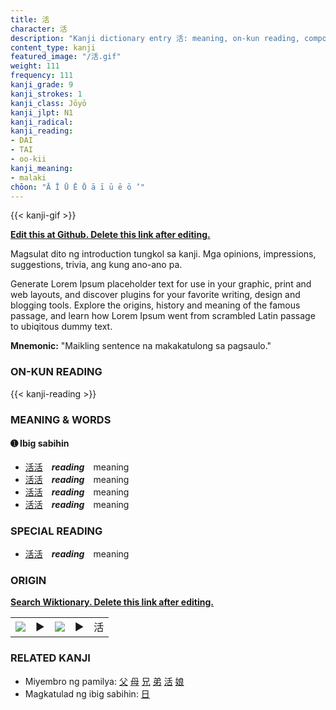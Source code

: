 ```yaml
---
title: 活
character: 活
description: "Kanji dictionary entry 活: meaning, on-kun reading, compounds, origin, related kanji"
content_type: kanji
featured_image: "/活.gif"
weight: 111
frequency: 111
kanji_grade: 9
kanji_strokes: 1
kanji_class: Jōyō
kanji_jlpt: N1
kanji_radical: 
kanji_reading: 
- DAI
- TAI
- oo-kii
kanji_meaning:
- malaki
chōon: "Ā Ī Ū Ē Ō ā ī ū ē ō ’"
---
```

[//]: # (Don't edit the line below. Kanji animated GIF code is automatically generated.)
{{< kanji-gif >}}

[//]: # (Edit below this line.)

**[Edit this at Github. Delete this link after editing.](https://github.com/tim0g/tim/tree/main/content/kanji/活/index.md)**

Magsulat dito ng introduction tungkol sa kanji. Mga opinions, impressions, suggestions, trivia, ang kung ano-ano pa.

Generate Lorem Ipsum placeholder text for use in your graphic, print and web layouts, and discover plugins for your favorite writing, design and blogging tools. Explore the origins, history and meaning of the famous passage, and learn how Lorem Ipsum went from scrambled Latin passage to ubiqitous dummy text.
 
**Mnemonic:** "Maikling sentence na makakatulong sa pagsaulo."

### ON-KUN READING

[//]: # (Don't edit the line below. ON-KUN READING code is automatically generated.)
{{< kanji-reading >}}

### MEANING & WORDS

#### ➊ **Ibig sabihin**
  - [活](../活)[活](../活)　***reading***　meaning
  - [活](../活)[活](../活)　***reading***　meaning
  - [活](../活)[活](../活)　***reading***　meaning
  - [活](../活)[活](../活)　***reading***　meaning

### SPECIAL READING
  - [活](../活)[活](../活)　***reading***　meaning

### ORIGIN

**[Search Wiktionary. Delete this link after editing.](https://wiktionary.org/wiki/活)**
<table class="kanji-table"><tr><td>
<img src="60px-活-bronze.svg.png">
</td><td>▶</td><td>
<img src="60px-活-oracle.svg.png">
</td><td>▶</td>
<td class="kanji-origin">活</td>
</tr></table>

### RELATED KANJI
- Miyembro ng pamilya: [父](../父) [母](../母) [兄](../兄) [弟](../弟) [活](../活) [娘](../娘)
- Magkatulad ng ibig sabihin: [日](../日)

